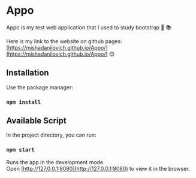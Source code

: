 # Appo

Appo is my test web application that I used to study bootstrap 📜 📚

Here is my link to the website on github pages: [https://mishadanilovich.github.io/Appo/](https://mishadanilovich.github.io/Appo/) 😊

## Installation

Use the package manager:

### `npm install`

## Available Script

In the project directory, you can run:

### `npm start`

Runs the app in the development mode.\
Open [http://127.0.0.1:8080](http://127.0.0.1:8080) to view it in the browser.
